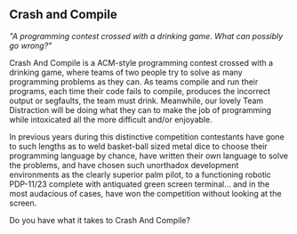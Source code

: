 ## Crash and Compile

_"A programming contest crossed with a drinking game. What can possibly go wrong?"_

Crash And Compile is a ACM-style programming contest crossed with a drinking game,
where teams of two people try to solve as many programming problems as they can.
As teams compile and run their programs, each time their code fails to compile,
produces the incorrect output or segfaults, the team must drink. Meanwhile, our
lovely Team Distraction will be doing what they can to make the job of programming
while intoxicated all the more difficult and/or enjoyable. 

In previous years during this distinctive competition contestants have gone to such
lengths as to weld basket-ball sized metal dice to choose their programming language
by chance, have written their own language to solve the problems, and have chosen
such unorthadox development environments as the clearly superior palm pilot, to a
functioning robotic PDP-11/23 complete with antiquated green screen terminal... and
in the most audacious of cases, have won the competition without looking at the
screen.

Do you have what it takes to Crash And Compile?
